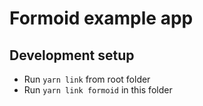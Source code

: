 # Formoid example app

## Development setup

- Run `yarn link` from root folder
- Run `yarn link formoid` in this folder
